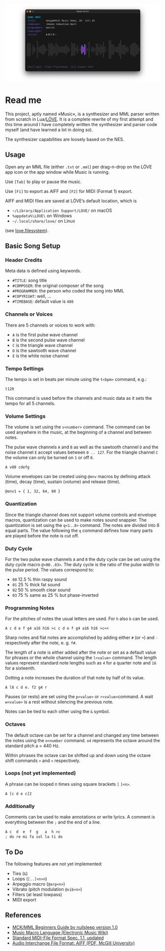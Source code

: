 ![Music](music-preview.png)

# Read me

This project, aptly named »Music«, is a synthesizer and MML parser written from scratch in Lua/[LÖVE](https://love2d.org/). It is a complete rewrite of my first attempt and this time around I have completely written the synthesizer and parser code myself (and have learned a lot in doing so).

The synthesizer capabilities are loosely based on the NES. 

## Usage

Open any an MML file (either `.txt` or `.mml`) per drag-n-drop on the LÖVE app icon or the app window while Music is running.

Use `[Tab]` to play or pause the music.

Use `[F1]` to export as AIFF and `[F2]` for MIDI (Format 1) export.

AIFF and MIDI files are saved at LÖVE’s default location, which is

- `~/Library/Application Support/LOVE/` on macOS
- `%appdata%\LOVE\` on Windows
- `~/.local/share/love/` on Linux

(see [love.filesystem](https://love2d.org/wiki/love.filesystem)).


## Basic Song Setup

### Header Credits

Meta data is defined using keywords.

- `#TITLE`: song title
- `#COMPOSER`: the original composer of the song
- `#PROGRAMMER`: the person who coded the song into MML
- `#COPYRIGHT`: well, …
- `#TIMEBASE`: default value is `480`


### Channels or Voices 

There are 5 channels or voices to work with:

- `A` is the first pulse wave channel
- `B` is the second pulse wave channel
- `C` is the triangle wave channel
- `D` is the sawtooth wave channel
- `E` is the white noise channel


### Tempo Settings

The tempo is set in beats per minute using the `t<bpm>` command, e.g.:

	t120

This command is used before the channels and music data as it sets the tempo for all 5 channels.


### Volume Settings

The volume is set using the `v<number>` command. The command can be used anywhere in the music, at the beginning of a channel and between notes.

The pulse wave channels `A` and `B` as well as the sawtooth channel `D` and the noise channel `E` accept values between `0 .. 127`. For the triangle channel `C` the volume can only be turned on `1` or off `0`.

	A v80 cdefg

Volume envelopes can be created using `@env` macros by defining  attack (time), decay (time), sustain (volume) and release (time).

	@env1 = { 1, 32, 64, 80 }


### Quantization

Since the triangle channel does not support volume controls and envelope macros, quantization can be used to make notes sound snappier. The quantization is set using the `q<1..8>` command. The notes are divided into 8 equal parts. The value following the `q` command defines how many parts are played before the note is cut off.


### Duty Cycle

For the two pulse wave channels `A` and `B` the duty cycle can be set using the duty cycle macro `@<00..03>`. The duty cycle is the ratio of the pulse width to the pulse period. The values correspond to:

- `00` 12.5 % thin raspy sound
- `01` 25 % thick  fat sound
- `02` 50 % smooth clear sound
- `03` 75 % same as 25 % but phase-inverted


### Programming Notes

For the pitches of notes the usual letters are used. For `h` also `b` can be used.

	A c d e f g4 a16 h16 >c c d e f g4 a16 h16 >c<<

Sharp notes and flat notes are accomplished by adding either `#` (or `+`) and `-` respectively after the note, e. g. `f#`.

The length of a note is either added after the note or set as a default value for phrases or the whole channel using the `l<value>` command. The length values represent standard note lengths such as `4` for a quarter note and `16` for a sixteenth.

Dotting a note increases the duration of that note by half of its value.

	A l8 c d e. f2 g4 r

Pauses (or rests) are set using the `p<value>` or `r<value>`command. A wait `w<value>` is a rest without silencing the previous note.

Notes can be tied to each other using the `&` symbol.


### Octaves

The default octave can be set for a channel and changed any time between the notes using the `o<number` command. `o4` represents the octave around the standard pitch a = 440 Hz.

Within phrases the octave can be shifted up and down using the octave shift commands `>` and `<` respectively.


### Loops (not yet implemented)

A phrase can be looped n times using square brackets `[` `]<n>`.

	A [c d e c]2


### Additionally

Comments can be used to make annotations or write lyrics. A comment is everything between the `;` and the end of a line.

	A c  d  e  f  g   a  h >c 
	; do re mi fa sol la ti do


## To Do

The following features are not yet implemented:

- Ties (`&`)
- Loops (`[..]<n>n`)
- Arpeggio macro (`@arp<n>`)
- Vibrato (pitch modulation `@vib<n>`)
- Filters (at least lowpass)
- MIDI export


## References

- [MCK/MML Beginners Guide by nullsleep version 1.0](https://archive.nesdev.org/mck_guide_v1.0.txt)
- [Music Macro Language (Electronic Music Wiki)](https://electronicmusic.fandom.com/wiki/Music_Macro_Language)
- [Standard MIDI-File Format Spec. 1.1, updated](http://www.music.mcgill.ca/~ich/classes/mumt306/StandardMIDIfileformat.html)
- [Audio Interchange File Format: AIFF (PDF, McGill University)](https://www-mmsp.ece.mcgill.ca/Documents/AudioFormats/AIFF/Docs/AIFF-1.3.pdf)
